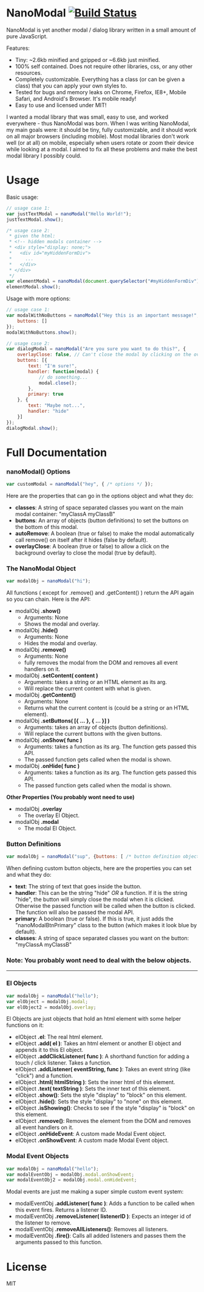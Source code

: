 # NanoModal [![Build Status](https://travis-ci.org/kylepaulsen/NanoModal.svg?branch=master)](https://travis-ci.org/kylepaulsen/NanoModal)

NanoModal is yet another modal / dialog library written in a small amount of pure JavaScript.

Features:

  - Tiny: ~2.6kb minified and gzipped or ~6.6kb just minified.
  - 100% self contained. Does not require other libraries, css, or any other resources.
  - Completely customizable. Everything has a class (or can be given a class) that you can apply your own styles to.
  - Tested for bugs and memory leaks on Chrome, Firefox, IE8+, Mobile Safari, and Android's Browser. It's mobile ready!
  - Easy to use and licensed under MIT!

I wanted a modal library that was small, easy to use, and worked everywhere - thus NanoModal was born. When I was writing NanoModal, my main goals were: it should be tiny, fully customizable, and it should work on all major browsers (including mobile). Most modal libraries don't work well (or at all) on mobile, especially when users rotate or zoom their device while looking at a modal. I aimed to fix all these problems and make the best modal library I possibly could.

# Usage

Basic usage:
```javascript
// usage case 1:
var justTextModal = nanoModal("Hello World!");
justTextModal.show();

/* usage case 2:
 * given the html:
 * <!-- hidden modals container -->
 * <div style="display: none;">
 *   <div id="myHiddenFormDiv">
 *     ...
 *   </div>
 * </div>
 */
var elementModal = nanoModal(document.querySelector("#myHiddenFormDiv"));
elementModal.show();
```

Usage with more options:
```javascript
// usage case 1:
var modalWithNoButtons = nanoModal("Hey this is an important message!", {
    buttons: []
});
modalWithNoButtons.show();

// usage case 2:
var dialogModal = nanoModal("Are you sure you want to do this?", {
    overlayClose: false, // Can't close the modal by clicking on the overlay.
    buttons: [{
        text: "I'm sure!",
        handler: function(modal) {
            // do something...
            modal.close();
        },
        primary: true
    }, {
        text: "Maybe not...",
        handler: "hide"
    }]
});
dialogModal.show();
```

# Full Documentation

### nanoModal() Options
```javascript
var customModal = nanoModal("hey", { /* options */ });
```
Here are the properties that can go in the options object and what they do:
- **classes**: A string of space separated classes you want on the main modal container: "myClassA myClassB"
- **buttons**: An array of objects (button definitions) to set the buttons on the bottom of this modal.
- **autoRemove**: A boolean (true or false) to make the modal automatically call remove() on itself after it hides (false by default).
- **overlayClose**: A boolean (true or false) to allow a click on the background overlay to close the modal (true by default).

### The NanoModal Object
```javascript
var modalObj = nanoModal("hi");
```

All functions ( except for .remove() and .getContent() ) return the API again so you can chain. Here is the API:
- modalObj **.show()**
  - Arguments: None
  - Shows the modal and overlay.
- modalObj **.hide()**
  - Arguments: None
  - Hides the modal and overlay.
- modalObj **.remove()**
  - Arguments: None
  - fully removes the modal from the DOM and removes all event handlers on it.
- modalObj **.setContent( content )**
  - Arguments: takes a string or an HTML element as its arg.
  - Will replace the current content with what is given.
- modalObj **.getContent()**
  - Arguments: None
  - Returns what the current content is (could be a string or an HTML element).
- modalObj **.setButtons( [{ ... }, { ... }] )**
  - Arguments: takes an array of objects (button definitions).
  - Will replace the current buttons with the given buttons.
- modalObj **.onShow( func )**
  - Arguments: takes a function as its arg. The function gets passed this API.
  - The passed function gets called when the modal is shown.
- modalObj **.onHide( func )**
  - Arguments: takes a function as its arg. The function gets passed this API.
  - The passed function gets called when the modal is shown.

**Other Properties (You probably wont need to use)**
- modalObj **.overlay**
  - The overlay El Object.
- modalObj **.modal**
  - The modal El Object.

### Button Definitions
```javascript
var modalObj = nanoModal("sup", {buttons: [ /* button definition objects here */ ] });
```

When defining custom button objects, here are the properties you can set and what they do:
- **text**: The string of text that goes inside the button.
- **handler**: This can be the string "hide" *OR* a function. If it is the string "hide", the button will simply close the modal when it is clicked. Otherwise the passed function will be called when the button is clicked. The function will also be passed the modal API.
- **primary**: A boolean (true or false). If this is true, it just adds the "nanoModalBtnPrimary" class to the button (which makes it look blue by default).
- **classes**: A string of space separated classes you want on the button: "myClassA myClassB"

### Note: You probably wont need to deal with the below objects.
---

### El Objects
```javascript
var modalObj = nanoModal("hello");
var elObject = modalObj.modal;
var elObject2 = modalObj.overlay;
```

El Objects are just objects that hold an html element with some helper functions on it:
- elObject **.el**: The real html element.
- elObject **.add( el )**: Takes an html element or another El object and appends it to this El object.
- elObject **.addClickListener( func )**: A shorthand function for adding a touch / click listener. Takes a function.
- elObject **.addListener( eventString, func )**: Takes an event string (like "click") and a function.
- elObject **.html( htmlString )**: Sets the inner html of this element.
- elObject **.text( textString )**: Sets the inner text of this element.
- elObject **.show()**: Sets the style "display" to "block" on this element.
- elObject **.hide()**: Sets the style "display" to "none" on this element.
- elObject **.isShowing()**: Checks to see if the style "display" is "block" on this element.
- elObject **.remove()**: Removes the element from the DOM and removes all event handlers on it.
- elObject **.onHideEvent**: A custom made Modal Event object.
- elObject **.onShowEvent**: A custom made Modal Event object.

### Modal Event Objects
```javascript
var modalObj = nanoModal("hello");
var modalEventObj = modalObj.modal.onShowEvent;
var modalEventObj2 = modalObj.modal.onHideEvent;
```

Modal events are just me making a super simple custom event system:
- modalEventObj **.addListener( func )**: Adds a function to be called when this event fires. Returns a listener ID.
- modalEventObj **.removeListener( listenerID )**: Expects an integer id of the listener to remove.
- modalEventObj **.removeAllListeners()**: Removes all listeners.
- modalEventObj **.fire()**: Calls all added listeners and passes them the arguments passed to this function.

# License

MIT
